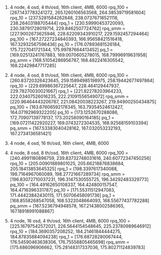 1. 4 node, 4 osd, 4 th/osd, 16th client, 4MB, 6000
rpq_100 =  [267.1437783241272, 265.1260106563568, 264.38539719581604]
rpq_10 =  [237.5281584262848, 238.07376718521118, 238.26403188705444]
rpq_1 =  [230.59990453720093, 230.38791728019714, 229.8462507724762]
rpq_smm =  [227.9002673625946, 228.62209343910217, 229.1592457294464]
pq_100 =  [167.27227234840393, 166.95658421516418, 167.32932567596436]
pq_10 =  [176.07893681526184, 175.7227041721344, 175.99787664413452]
pq_1 =  [169.02513241767883, 169.0070605278015, 168.79996919631958]
pq_smm =  [168.51054286956787, 168.4822416305542, 168.22429847717285]

2. 4 node, 4 osd, 8 th/osd, 16th client, 4MB, 6000
rpq_100 =  [260.83720326423645, 259.15894985198975, 258.19442677497864]
rpq_10 =  [229.69986367225647, 228.464129447937, 229.78270030021667]
rpq_1 =  [221.82278203964233, 222.03407526016235, 222.21091556549072]
rpq_smm =  [220.96464443206787, 221.08420038223267, 219.94900250434875]
pq_100 =  [163.67606592178345, 163.79354524612427, 164.07192969322205]
pq_10 =  [173.1252670288086, 172.70907139778137, 173.20256090164185]
pq_1 =  [169.07211422920227, 169.0743272304535, 168.92568159103394]
pq_smm =  [167.53383040428162, 167.032053232193, 167.2734136581421]

3. 4 node, 4 osd, 16 th/osd, 16th client, 4MB, 6000

4. 4 node, 8 osd, 8 th/osd, 16th client, 4MB, 6000
rpq_100 =  [240.4991180896759, 239.83732748031616, 240.60772347450256]
rpq_10 =  [205.00901889801025, 205.66218876838684, 205.18413853645325]
rpq_1 =  [198.3397617340088, 198.7164967060089, 198.27721667289734]
rpq_smm =  [196.83072710037231, 196.3147530555725, 196.34292483329773]
pq_100 =  [164.49162650108337, 164.424800157547, 164.4716396331787]
pq_10 =  [171.55311512947083, 171.44423842430115, 171.50706458091736]
pq_1 =  [168.8558268547058, 168.5322048664093, 168.55677437782288]
pq_smm =  [167.5236794948578, 167.21438002586365, 167.18918991088867]

5. 4 node, 16 osd, 4 th/osd, 16th client, 4MB, 6000
rpq_100 =  [225.16797542572021, 226.5644154548645, 225.23780989646912]
rpq_10 =  [184.3690357208252, 184.21461844444275, 184.87835884094238]
rpq_1 =  [176.68728280067444, 176.54590463638306, 176.75558805465698]
rpq_smm =  [175.686096906662, 175.28148317337036, 175.80271124839783]
